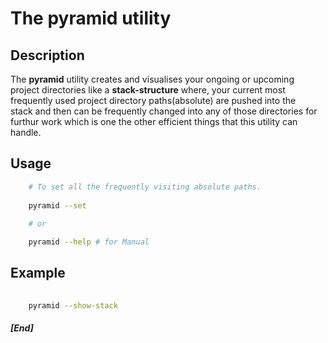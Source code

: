 # The pyramid utility

## Description

The **pyramid** utility creates  and visualises your ongoing or upcoming 
project directories like a **stack-structure** where, your current most                   
frequently used project directory paths(absolute) are pushed into the  
stack and then can be frequently changed into any of those directories for furthur work which is one the other efficient things that this utility can handle.
 
    
    
     
    
    



## Usage

```bash
    # To set all the frequently visiting absolute paths.
    
    pyramid --set 
    
    # or 

    pyramid --help # for Manual

```

## Example

```bash
        
    pyramid --show-stack
```




##### [End]